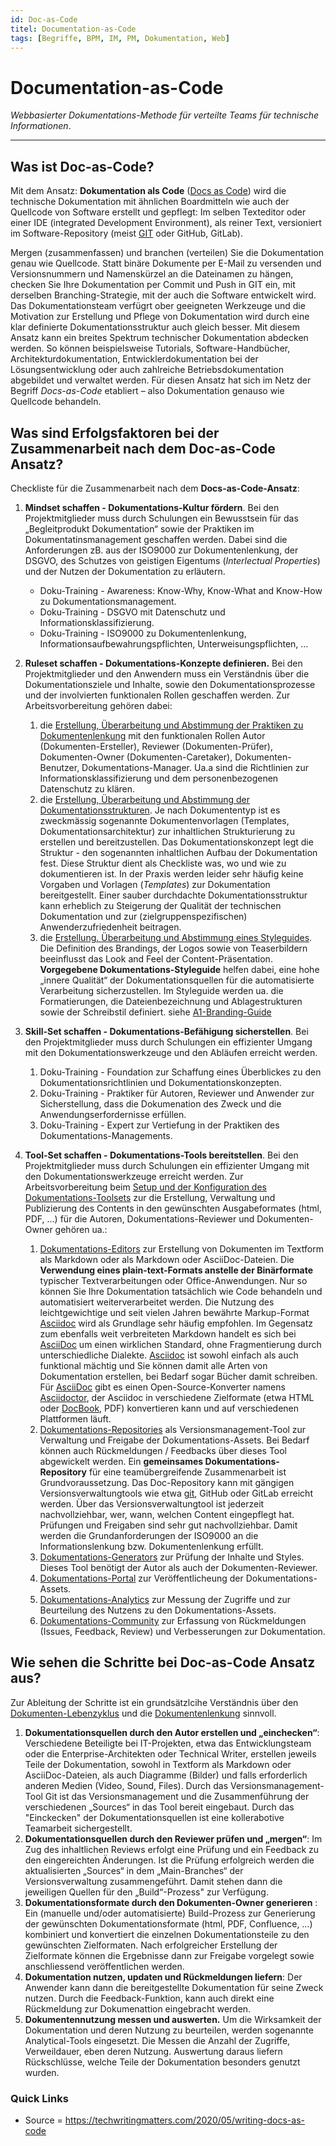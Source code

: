 ```yaml
---
id: Doc-as-Code 
titel: Documentation-as-Code
tags: [Begriffe, BPM, IM, PM, Dokumentation, Web]
---
```


# Documentation-as-Code

*Webbasierter Dokumentations-Methode für verteilte Teams für technische Informationen*. 

------

## Was ist Doc-as-Code?

Mit dem Ansatz: **Dokumentation als Code** ([Docs as Code](https://www.writethedocs.org/guide/docs-as-code/)) wird die technische Dokumentation mit ähnlichen Boardmitteln wie auch der Quellcode von Software erstellt und gepflegt: Im selben Texteditor oder einer IDE (integrated  Development Environment), als reiner Text, versioniert im Software-Repository (meist [GIT](https://git-scm.com/) oder GitHub, GitLab). 

Mergen (zusammenfassen) und branchen (verteilen) Sie die Dokumentation genau wie Quellcode. Statt binäre Dokumente per E-Mail zu versenden und  Versionsnummern und Namenskürzel an die Dateinamen zu hängen, checken Sie Ihre Dokumentation per Commit und Push in GIT ein, mit derselben  Branching-Strategie, mit der auch die Software entwickelt wird. Das Dokumentationsteam verfügrt ober geeigneten Werkzeuge und die Motivation zur Erstellung und Pflege von Dokumentation wird durch eine klar definierte Dokumentationsstruktur auch gleich besser. Mit diesem Ansatz kann ein  breites Spektrum technischer Dokumentation abdecken werden. So können beispielsweise Tutorials, Software-Handbücher, Architekturdokumentation, Entwicklerdokumentation bei der Lösungsentwicklung oder auch zahlreiche Betriebsdokumentation abgebildet und verwaltet werden. Für diesen Ansatz hat sich im Netz der Begriff *Docs-as-Code* etabliert – also Dokumentation genauso wie Quellcode behandeln.



## Was sind Erfolgsfaktoren bei der Zusammenarbeit nach dem Doc-as-Code Ansatz?

Checkliste für die Zusammenarbeit nach dem **Docs-as-Code-Ansatz**:

1. **Mindset schaffen - Dokumentations-Kultur fördern**. Bei den Projektmitglieder muss durch Schulungen ein Bewusstsein für das „Begleitprodukt Dokumentation“ sowie der Praktiken im Dokumentatinsmanagement geschaffen werden. Dabei sind die Anforderungen zB. aus der ISO9000 zur Dokumentenlenkung, der DSGVO, des Schutzes von geistigen Eigentums (*Interlectual Properties*) und der Nutzen der Dokumentation zu erläutern. 
   - Doku-Training - Awareness: Know-Why, Know-What and Know-How zu Dokumentationsmanagement.
   - Doku-Training - DSGVO mit Datenschutz und Informationsklassifizierung.
   - Doku-Training - ISO9000 zu Dokumentenlenkung, Informationsaufbewahrungspflichten, Unterweisungspflichten, ...
     

2. **Ruleset schaffen - Dokumentations-Konzepte definieren.** Bei den Projektmitglieder und den Anwendern muss ein Verständnis über die Dokumentationsziele und Inhalte, sowie den Dokumentationsprozesse und der involvierten funktionalen Rollen geschaffen werden.  Zur Arbeitsvorbereitung  gehören dabei:
   1. die <u>Erstellung, Überarbeitung und Abstimmung der Praktiken zu Dokumentenlenkung</u> mit den funktionalen Rollen Autor (Dokumenten-Ersteller), Reviewer (Dokumenten-Prüfer), Dokumenten-Owner (Dokumenten-Caretaker), Dokumenten-Benutzer, Dokumentations-Manager. Ua.a sind die Richtlinien zur Informationsklassifizierung und dem personenbezogenen Datenschutz zu klären.  
   2. die <u>Erstellung, Überarbeitung und Abstimmung der Dokumentationsstrukturen</u>. Je nach Dokumententyp ist es zweckmässig sogenannte Dokumentenvorlagen (Templates, Dokumentationsarchitektur) zur inhaltlichen Strukturierung zu erstellen und bereitzustellen. Das Dokumentationskonzept legt die Struktur - den sogenannten inhaltlichen Aufbau der Dokumentation fest. Diese Struktur dient als Checkliste was, wo und wie zu dokumentieren ist. In der Praxis werden leider sehr häufig keine Vorgaben und Vorlagen (*Templates*) zur Dokumentation bereitgestellt. Einer sauber durchdachte Dokumentationsstruktur kann erheblich zu Steigerung der Qualität der technischen Dokumentation und zur (zielgruppenspezifischen) Anwenderzufriedenheit beitragen. 
   3. die <u>Erstellung. Überarbeitung und Abstimmung eines Styleguides</u>. Die Definition des Brandings, der Logos sowie von Teaserbildern beeinflusst das Look and Feel der Content-Präsentation. **Vorgegebene Dokumentations-Styleguide** helfen dabei, eine hohe „innere Qualität“  der Dokumentationsquellen für die automatisierte Verarbeitung sicherzustellen. Im Styleguide werden ua. die Formatierungen, die Dateienbezeichnung und Ablagestrukturen sowie der Schreibstil definiert.  siehe [A1-Branding-Guide](https://brand.a1.group/styleguides/styleguide-digital/) 



3. **Skill-Set schaffen - Dokumentations-Befähigung sicherstellen**. Bei den Projektmitglieder muss durch Schulungen ein effizienter Umgang mit den Dokumentationswerkzeuge und den Abläufen erreicht werden.
   1. Doku-Training - Foundation zur Schaffung eines Überblickes zu den Dokumentationsrichtlinien und Dokumentationskonzepten.
   2. Doku-Training - Praktiker für Autoren, Reviewer und Anwender zur Sicherstellung, dass die Dokumenation des Zweck und die Anwendungserfordernisse erfüllen.
   3. Doku-Training - Expert zur Vertiefung in der Praktiken des Dokumentations-Managements.  
      

4. **Tool-Set schaffen - Dokumentations-Tools bereitstellen**. Bei den Projektmitglieder muss durch Schulungen ein effizienter Umgang mit den Dokumentationswerkzeuge erreicht werden. Zur Arbeitsvorbereitung  beim <u>Setup und der Konfiguration des Dokumentations-Toolsets</u> zur die Erstellung, Verwaltung und Publizierung des Contents in den gewünschten Ausgabeformates (html, PDF, ...) für die Autoren, Dokumentations-Reviewer und Dokumenten-Owner gehören ua.: 
   1. <u>Dokumentations-Editors</u> zur Erstellung von Dokumenten im Textform als Markdown oder als Markdown oder AsciiDoc-Dateien. Die **Verwendung eines plain-text-Formats anstelle der Binärformate** typischer Textverarbeitungen oder Office-Anwendungen. Nur so können Sie Ihre Dokumentation tatsächlich wie Code behandeln und automatisiert weiterverarbeitet werden. Die Nutzung des leichtgewichtige und seit vielen Jahren bewährte Markup-Format [Asciidoc](https://asciidoc.org/) wird als Grundlage sehr häufig empfohlen. Im Gegensatz zum ebenfalls weit verbreiteten Markdown handelt es sich bei [AsciiDoc](https://kb-wiki.platinus.at/glossar/d/asciidoc) um einen wirklichen Standard, ohne Fragmentierung durch unterschiedliche Dialekte. [Asciidoc](https://asciidoc.org/) ist sowohl einfach als auch funktional mächtig und Sie können damit  alle Arten von Dokumentation erstellen, bei Bedarf sogar Bücher damit schreiben. Für [AsciiDoc](https://kb-wiki.platinus.at/glossar/d/asciidoc) gibt es einen Open-Source-Konverter namens [Asciidoctor](https://asciidoctor.org/), der Asciidoc in verschiedene Zielformate (etwa HTML oder [DocBook](https://docbook.org/), PDF) konvertieren kann und auf verschiedenen Plattformen läuft.
   2. <u>Dokumentations-Repositories</u> als Versionsmanagement-Tool zur Verwaltung und Freigabe der Dokumentations-Assets. Bei Bedarf können auch Rückmeldungen / Feedbacks über dieses Tool abgewickelt werden. Ein **gemeinsames Dokumentations-Repository** für eine teamübergreifende Zusammenarbeit ist Grundvoraussetzung. Das Doc-Repository kann mit gängigen Versionsverwaltungtools wie etwa [ git](https://git-scm.com/), GitHub oder GitLab erreicht werden. Über das Versionsverwaltungtool ist jederzeit nachvollziehbar, wer, wann, welchen Content eingepflegt hat. Prüfungen und Freigaben sind sehr gut nachvollziehbar. Damit werden die Grundanforderungen der ISO9000 an die Informationslenkung bzw. Dokumentenlenkung erfüllt. 
   3. <u>Dokumentations-Generators</u> zur Prüfung der Inhalte und Styles. Dieses Tool benötigt der Autor als auch der Dokumenten-Reviewer. 
   4. <u>Dokumentations-Portal</u> zur Veröffentlicheung der Dokumentations-Assets.
   5. <u>Dokumentations-Analytics</u> zur Messung der Zugriffe und zur Beurteilung des Nutzens zu den Dokumentations-Assets.
   6. <u>Dokumentations-Community</u> zur Erfassung von Rückmeldungen (Issues, Feedback, Review) und Verbesserungen zur Dokumentation.



## Wie sehen die Schritte bei Doc-as-Code Ansatz aus?

Zur Ableitung der Schritte ist ein grundsätzlcihe Verständnis über den [Dokumenten-Lebenzyklus](/docs/Glossar/D-Glossar/Dokumentenlebenszyklus/) und die [Dokumentenlenkung](/docs/Glossar/D-Glossar/Dokumentenlenkung/) sinnvoll. 

1. **Dokumentationsquellen durch den Autor erstellen und „einchecken“**: Verschiedene Beteiligte bei IT-Projekten, etwa das Entwicklungsteam oder die Enterprise-Architekten oder Technical Writer, erstellen jeweils Teile der Dokumentation, sowohl in Textform als Markdown oder AsciiDoc-Dateien, als auch Diagramme (Bilder) und falls erforderlich anderen Medien (Video, Sound, Files). Durch das Versionsmanagement-Tool Git ist das  Versionsmanagement und die Zusammenführung der verschiedenen „Sources“  in das Tool bereit eingebaut. Durch das "Einckecken" der Dokumentationsquellen ist eine kollerabotive Teamarbeit sichergestellt. 
2. **Dokumentationsquellen durch den Reviewer prüfen und „mergen“**: Im Zug des inhaltlichen Reviews erfolgt eine Prüfung und ein Feedback  zu den eingereichten Änderungen. Ist die Prüfung erfolgreich werden die  aktualisierten „Sources“ in dem „Main-Branches“ der Versionsverwaltung  zusammengeführt. Damit stehen dann die jeweiligen Quellen für den  „Build“-Prozess" zur Verfügung. 
3. **Dokumentationsformate durch den Dokumenten-Owner generieren** : Ein (manuelle und/oder automatisierte) Build-Prozess zur Generierung  der gewünschten Dokumentationsformate (html, PDF, Confluence, …)  kombiniert und konvertiert die einzelnen Dokumentationsteile zu den gewünschten Zielformaten. Nach erfolgreicher Erstellung der Zielformate können die Ergebnisse dann zur Freigabe vorgelegt sowie anschliessend veröffentlichen werden. 
4. **Dokumentation nutzen, updaten und Rückmeldungen liefern**: Der Anwender kann dann die bereitgestellte Dokumentation für seine Zweck nutzen. Durch die Feedback-Funktion, kann auch direkt eine Rückmeldung zur Dokumenattion eingebracht werden. 
5. **Dokumentennutzung messen und auswerten.** Um die Wirksamkeit der Dokumentation und deren Nutzung zu beurteilen, werden sogenannte Analytical-Tools eingesetzt. Die Messen die Anzahl der Zugriffe, Verweildauer, eben deren Nutzung. Auswertung daraus liefern Rückschlüsse, welche Teile der Dokumentation besonders genutzt wurden. 



### Quick Links

- Source = https://techwritingmatters.com/2020/05/writing-docs-as-code
